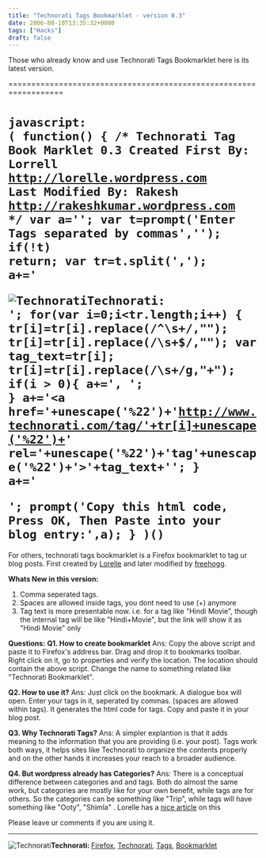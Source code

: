 ```yaml
---
title: "Technorati Tags Bookmarklet - version 0.3"
date: 2006-08-10T13:35:32+0000
tags: ["Hacks"]
draft: false
---
```


Those who already know and use Technorati Tags Bookmarklet here is its latest version.

==================================================================

<code>javascript: ( function() {   /*     Technorati Tag Book Marklet 0.3     Created First By: Lorrell <http://lorelle.wordpress.com>     Last Modified By: Rakesh <http://rakeshkumar.wordpress.com>  */   var a='';   var t=prompt('Enter Tags separated by commas','');   if(!t) return;   var tr=t.split(',');   a+='<p><img id="technorati_img" src="http://rakeshkumar.wordpress.com/wp-content/uploads/2006/08/technorati.gif" alt="Technorati" /><strong>Technorati: </strong>';   for(var i=0;i<tr.length;i++)   {      tr[i]=tr[i].replace(/^\s+/,"");     tr[i]=tr[i].replace(/\s+$/,"");     var tag_text=tr[i];     tr[i]=tr[i].replace(/\s+/g,"+");     if(i > 0){     a+=', ';    }     a+='<a href='+unescape('%22')+'http://www.technorati.com/tag/'+tr[i]+unescape('%22')+' rel='+unescape('%22')+'tag'+unescape('%22')+'>'+tag_text+'</a>';   }   a+='</p>';  prompt('Copy this html code, Press OK, Then Paste into your blog entry:',a); } )()</code>
==================================================================

For others, technorati tags bookmarklet is a Firefox bookmarklet to tag ur blog posts. First created by <a href="http://lorelle.wordpress.com/2005/10/14/a-tagging-bookmarklet-for-wordpress-and-wordpresscom-users/">Lorelle</a> and later modified by <a href="http://freehogg.wordpress.com/2005/12/01/technorati-tags-bookmarklet/">freehogg</a>.

<strong>Whats New in this version:</strong>
1. Comma seperated tags.
2. Spaces are allowed inside tags, you dont need to use (+) anymore
3. Tag text is more presentable now. i.e. for a tag like "Hindi Movie", though the internal tag will be like "Hindi+Movie", but the link
will show it as "Hindi Movie" only

<strong>Questions:</strong>
<strong> Q1. How to create bookmarklet</strong>
Ans: Copy the above script and paste it to Firefox's address bar. Drag and drop it to bookmarks toolbar. Right click on it, go to properties and verify the location.
The location should contain the above script. Change the name to something related like "Technorati Bookmarklet".

<strong>Q2. How to use it?</strong>
Ans: Just click on the bookmark. A dialogue box will open. Enter your tags in it, seperated by commas. (spaces are allowed within tags). It generates
the html code for tags. Copy and paste it in your blog post.

<strong>Q3. Why Technorati Tags?</strong>
Ans: A simpler explantion is that it adds meaning to the information that you are providing (i.e. your post). Tags work both ways, it helps sites like Technorati
to organize the contents properly and on the other hands it increases your reach to a broader audience.

<strong>Q4. But wordpress already has Categories?</strong>
Ans: There is a conceptual difference between categories and and tags. Both do almost the same work, but categories are mostly like for your own benefit, while tags are for others. So the categories can be something like "Trip", while tags will have something like "Ooty", "Shimla" . Lorelle has a <a href="http://lorelle.wordpress.com/2005/09/09/categories-versus-tags-whats-the-difference-and-which-one/">nice article</a> on this

Please leave ur comments if you are using it.

<hr /><img src="https://rakeshkumar.wordpress.com/wp-content/uploads/2006/08/technorati.gif" alt="Technorati" /><strong>Technorati: </strong><a href="http://www.technorati.com/tag/Firefox" rel="tag">Firefox</a>, <a href="http://www.technorati.com/tag/Technorati" rel="tag">Technorati</a>, <a href="http://www.technorati.com/tag/Tags" rel="tag">Tags</a>, <a href="http://www.technorati.com/tag/Bookmarklet" rel="tag">Bookmarklet</a>